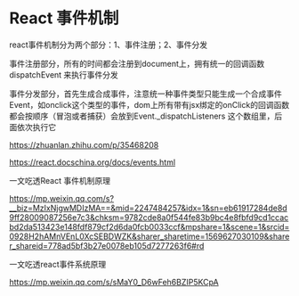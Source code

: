 # React 事件机制



react事件机制分为两个部分：1、事件注册；2、事件分发

事件注册部分，所有的时间都会注册到document上，拥有统一的回调函数dispatchEvent 来执行事件分发

事件分发部分，首先生成合成事件，注意统一种事件类型只能生成一个合成事件Event，如onclick这个类型的事件，dom上所有带有jsx绑定的onClick的回调函数都会按顺序（冒泡或者捕获）会放到Event._dispatchListeners 这个数组里，后面依次执行它



https://zhuanlan.zhihu.com/p/35468208

https://react.docschina.org/docs/events.html





一文吃透React 事件机制原理

https://mp.weixin.qq.com/s?__biz=MzIxNjgwMDIzMA==&mid=2247484257&idx=1&sn=eb61917284de8d9ff28009087256e7c3&chksm=9782cde8a0f544fe83b9bc4e8fbfd9cd1ccacbd2da513423e148fdf879cf2d6da0fcb0033ccf&mpshare=1&scene=1&srcid=0928H2hAMnVEnL0XcSEBDWZK&sharer_sharetime=1569627030109&sharer_shareid=778ad5bf3b27e0078eb105d7277263f6#rd



一文吃透react事件系统原理

https://mp.weixin.qq.com/s/sMaY0_D6wFeh6BZIP5KCpA
